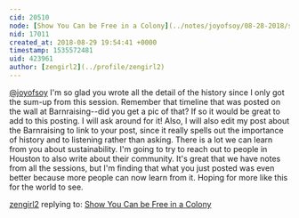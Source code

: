 ```yaml
---
cid: 20510
node: [Show You Can be Free in a Colony](../notes/joyofsoy/08-28-2018/show-you-can-be-free-in-a-colony)
nid: 17011
created_at: 2018-08-29 19:54:41 +0000
timestamp: 1535572481
uid: 423961
author: [zengirl2](../profile/zengirl2)
---
```


[@joyofsoy](/profile/joyofsoy) I'm so glad you wrote all the detail of the history since I only got the sum-up from this session. Remember that timeline that was posted on the wall at Barnraising--did you get a pic of that? If so it would be great to add to this posting. I will ask around for it! Also, I will also edit my post about the Barnraising to link to your post, since it really spells out the importance of history and to listening rather than asking. There is a lot we can learn from you about sustainability. I'm going to try to reach out to people in Houston to also write about their community. It's great that we have notes from all the sessions, but I'm finding that what you just posted was even better because more people can now learn from it. Hoping for more like this for the world to see.

[zengirl2](../profile/zengirl2) replying to: [Show You Can be Free in a Colony](../notes/joyofsoy/08-28-2018/show-you-can-be-free-in-a-colony)


